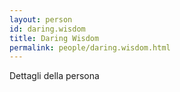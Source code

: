 ```yaml
---
layout: person
id: daring.wisdom
title: Daring Wisdom
permalink: people/daring.wisdom.html
---
```


Dettagli della persona